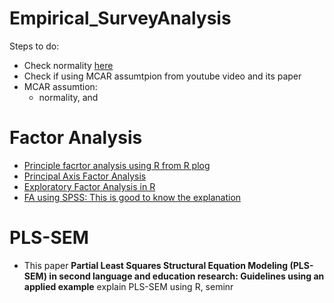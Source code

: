 # Empirical_SurveyAnalysis

Steps to do:
- Check normality [here](https://www.statology.org/test-for-normality-in-r/)
- Check if using MCAR assumtpion from youtube video and its paper
- MCAR assumtion:
  - normality, and
 
# Factor Analysis 
- [Principle facrtor analysis using R from R plog](https://www.r-bloggers.com/2017/02/factor-analysis-with-the-principal-factor-method-and-r/)
- [Principal Axis Factor Analysis](https://www.rdocumentation.org/packages/psych/versions/1.0-23/topics/factor.pa)
- [Exploratory Factor Analysis in R](https://towardsdatascience.com/exploratory-factor-analysis-in-r-e31b0015f224)
- [FA using SPSS: This is good to know the explanation](https://stats.oarc.ucla.edu/spss/output/factor-analysis/)

# PLS-SEM
- This paper **Partial Least Squares Structural Equation Modeling (PLS-SEM) in second language and education research: Guidelines using an applied example** explain PLS-SEM using R, seminr

